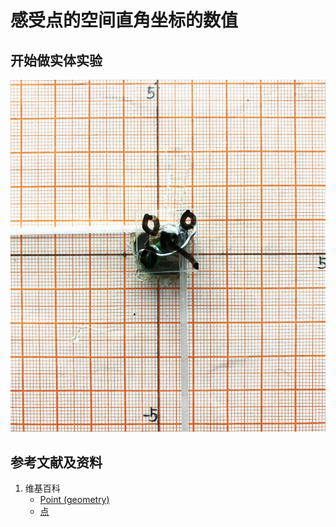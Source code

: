 # 感受点的空间直角坐标的数值

## 开始做实体实验

![](/images/几何形体中点的空间直角坐标数值/感受点的空间直角坐标的数值/1a1.jpg)

## 参考文献及资料

1. 维基百科
	- [Point (geometry)](https://en.wikipedia.org/wiki/Point_(geometry)) 
	- [点](https://zh.wikipedia.org/wiki/%E7%82%B9) 
